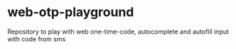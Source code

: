 # web-otp-playground
Repository to play with web one-time-code, autocomplete and autofill input with code from sms

